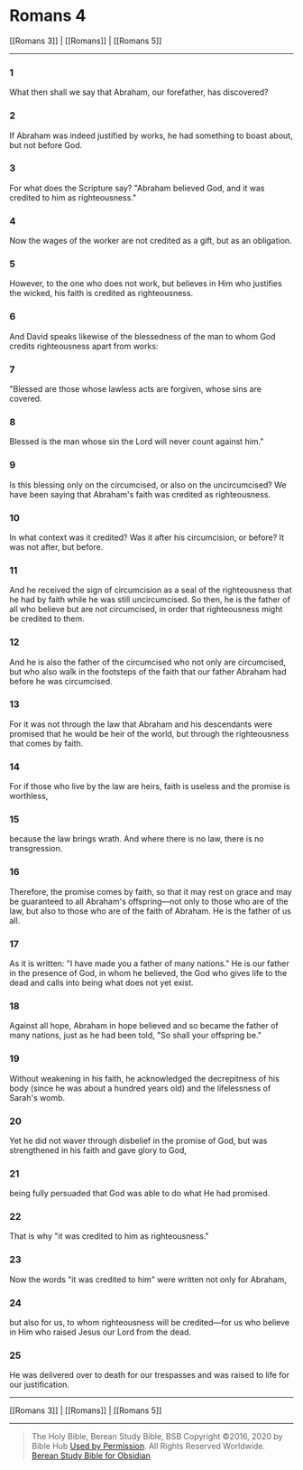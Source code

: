 # Romans 4

[[Romans 3]] | [[Romans]] | [[Romans 5]]

---

### 1
What then shall we say that Abraham, our forefather, has discovered?

### 2
If Abraham was indeed justified by works, he had something to boast about, but not before God.

### 3
For what does the Scripture say? "Abraham believed God, and it was credited to him as righteousness."

### 4
Now the wages of the worker are not credited as a gift, but as an obligation.

### 5
However, to the one who does not work, but believes in Him who justifies the wicked, his faith is credited as righteousness.

### 6
And David speaks likewise of the blessedness of the man to whom God credits righteousness apart from works:

### 7
"Blessed are those whose lawless acts are forgiven, whose sins are covered.

### 8
Blessed is the man whose sin the Lord will never count against him."

### 9
Is this blessing only on the circumcised, or also on the uncircumcised? We have been saying that Abraham's faith was credited as righteousness.

### 10
In what context was it credited? Was it after his circumcision, or before? It was not after, but before.

### 11
And he received the sign of circumcision as a seal of the righteousness that he had by faith while he was still uncircumcised. So then, he is the father of all who believe but are not circumcised, in order that righteousness might be credited to them.

### 12
And he is also the father of the circumcised who not only are circumcised, but who also walk in the footsteps of the faith that our father Abraham had before he was circumcised.

### 13
For it was not through the law that Abraham and his descendants were promised that he would be heir of the world, but through the righteousness that comes by faith.

### 14
For if those who live by the law are heirs, faith is useless and the promise is worthless,

### 15
because the law brings wrath. And where there is no law, there is no transgression.

### 16
Therefore, the promise comes by faith, so that it may rest on grace and may be guaranteed to all Abraham's offspring—not only to those who are of the law, but also to those who are of the faith of Abraham. He is the father of us all.

### 17
As it is written: "I have made you a father of many nations." He is our father in the presence of God, in whom he believed, the God who gives life to the dead and calls into being what does not yet exist.

### 18
Against all hope, Abraham in hope believed and so became the father of many nations, just as he had been told, "So shall your offspring be."

### 19
Without weakening in his faith, he acknowledged the decrepitness of his body (since he was about a hundred years old) and the lifelessness of Sarah's womb.

### 20
Yet he did not waver through disbelief in the promise of God, but was strengthened in his faith and gave glory to God,

### 21
being fully persuaded that God was able to do what He had promised.

### 22
That is why "it was credited to him as righteousness."

### 23
Now the words "it was credited to him" were written not only for Abraham,

### 24
but also for us, to whom righteousness will be credited—for us who believe in Him who raised Jesus our Lord from the dead.

### 25
He was delivered over to death for our trespasses and was raised to life for our justification.

---

[[Romans 3]] | [[Romans]] | [[Romans 5]]

---

> The Holy Bible, Berean Study Bible, BSB
> Copyright &copy;2016, 2020 by Bible Hub
> [Used by Permission](https://berean.bible/terms.htm). All Rights Reserved Worldwide.
> [Berean Study Bible for Obsidian](https://github.com/gapmiss/berean-study-bible-for-obsidian)

